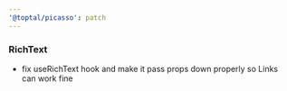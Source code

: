 ```yaml
---
'@toptal/picasso': patch
---
```


### RichText

- fix useRichText hook and make it pass props down properly so Links can work fine
